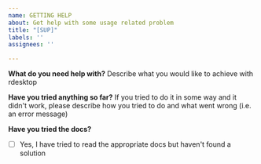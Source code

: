 ```yaml
---
name: GETTING HELP
about: Get help with some usage related problem
title: "[SUP]"
labels: ''
assignees: ''

---
```


**What do you need help with?**
Describe what you would like to achieve with rdesktop

**Have you tried anything so far?**
If you tried to do it in some way and it didn't work, please describe how you tried to do and what went wrong (i.e. an error message)

**Have you tried the docs?**
- [ ] Yes, I have tried to read the appropriate docs but haven't found a solution
